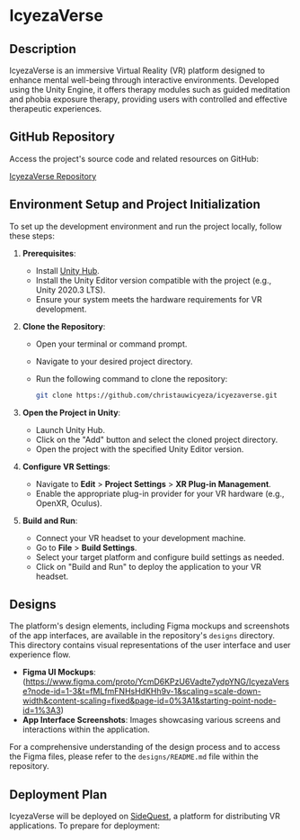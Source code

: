 # IcyezaVerse

## Description

IcyezaVerse is an immersive Virtual Reality (VR) platform designed to enhance mental well-being through interactive environments. Developed using the Unity Engine, it offers therapy modules such as guided meditation and phobia exposure therapy, providing users with controlled and effective therapeutic experiences.

## GitHub Repository

Access the project's source code and related resources on GitHub:

[IcyezaVerse Repository](https://github.com/christauwicyeza/icyezaverse)

## Environment Setup and Project Initialization

To set up the development environment and run the project locally, follow these steps:

1. **Prerequisites**:
   - Install [Unity Hub](https://unity.com/download).
   - Install the Unity Editor version compatible with the project (e.g., Unity 2020.3 LTS).
   - Ensure your system meets the hardware requirements for VR development.

2. **Clone the Repository**:
   - Open your terminal or command prompt.
   - Navigate to your desired project directory.
   - Run the following command to clone the repository:

     ```bash
     git clone https://github.com/christauwicyeza/icyezaverse.git
     ```

3. **Open the Project in Unity**:
   - Launch Unity Hub.
   - Click on the "Add" button and select the cloned project directory.
   - Open the project with the specified Unity Editor version.

4. **Configure VR Settings**:
   - Navigate to **Edit** > **Project Settings** > **XR Plug-in Management**.
   - Enable the appropriate plug-in provider for your VR hardware (e.g., OpenXR, Oculus).

5. **Build and Run**:
   - Connect your VR headset to your development machine.
   - Go to **File** > **Build Settings**.
   - Select your target platform and configure build settings as needed.
   - Click on "Build and Run" to deploy the application to your VR headset.

## Designs

The platform's design elements, including Figma mockups and screenshots of the app interfaces, are available in the repository's `designs` directory. This directory contains visual representations of the user interface and user experience flow.

- **Figma UI Mockups**: (https://www.figma.com/proto/YcmD6KPzU6Vadte7ydpYNG/IcyezaVerse?node-id=1-3&t=fMLfmFNHsHdKHh9v-1&scaling=scale-down-width&content-scaling=fixed&page-id=0%3A1&starting-point-node-id=1%3A3)
- **App Interface Screenshots**: Images showcasing various screens and interactions within the application.

For a comprehensive understanding of the design process and to access the Figma files, please refer to the `designs/README.md` file within the repository.

## Deployment Plan

IcyezaVerse will be deployed on [SideQuest](https://sidequestvr.com/), a platform for distributing VR applications. To prepare for deployment:
